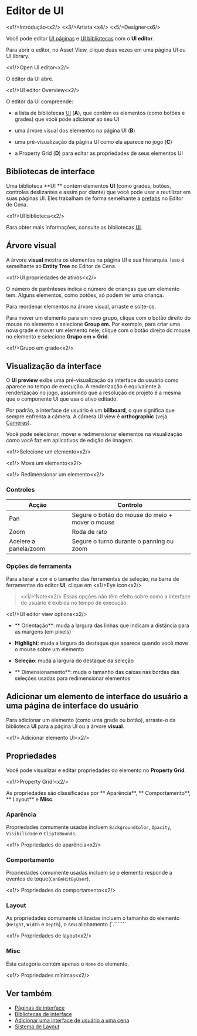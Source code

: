 # Editor de UI

<x1\/>Introdução<x2\/>
<x3\/>Artista <x4\/>
<x5\/>Designer<x6\/>

Você pode editar [UI páginas](ui-pages.md) e [UI bibliotecas](ui-libraries.md) com o **UI editor**.

Para abrir o editor, no <g id="1">Asset View</g>, clique duas vezes em uma página <g id="2">UI</g> ou <g id="3"><g id="4">UI library</g></g></g>.

<x1\/>Open UI editor<x2\/>

O editor da UI abre.

<x1\/>UI editor Overview<x2\/>

O editor da UI compreende:

* a lista de bibliotecas [UI](ui-libraries.md) (**A**), que contêm os elementos (como botões e grades) que você pode adicionar ao seu UI

* uma árvore visual dos elementos na página UI (**B**)

* uma pré-visualização da página UI como ela aparece no jogo (**C**)

* a Property Grid (**D**) para editar as propriedades de seus elementos UI

## Bibliotecas de interface

Uma biblioteca **UI ** contém elementos **UI** (como grades, botões, controles deslizantes e assim por diante) que você pode usar e reutilizar em suas páginas UI. Eles trabalham de forma semelhante a [prefabs](../game-studio/prefabs/index.md) no Editor de Cena.

<x1\/>UI biblioteca<x2\/>

Para obter mais informações, consulte as bibliotecas [UI](ui-libraries.md).

## Árvore visual

A árvore **visual** mostra os elementos na página UI e sua hierarquia. Isso é semelhante ao **Entity Tree** no Editor de Cena.

<x1\/>UI propriedades de ativos<x2\/>

O número de parênteses indica o número de crianças que um elemento tem. Alguns elementos, como botões, só podem ter uma criança.

Para reordenar elementos na árvore visual, arraste e solte-os.

Para mover um elemento para um novo grupo, clique com o botão direito do mouse no elemento e selecione **Group em**. Por exemplo, para criar uma nova grade e mover um elemento nele, clique com o botão direito do mouse no elemento e selecione **Grupo em > Grid**.

<x1\/>Grupo em grade<x2\/>

## Visualização da interface

O **UI preview** exibe uma pré-visualização da interface do usuário como aparece no tempo de execução. A renderização é equivalente à renderização no jogo, assumindo que a resolução de projeto é a mesma que o componente UI que usa o ativo editado.

Por padrão, a interface de usuário é um **billboard**, o que significa que sempre enfrenta a câmera. A câmera UI view é **orthographic** (veja [Cameras](../graphics/cameras/index.md)).

Você pode selecionar, mover e redimensionar elementos na visualização como você faz em aplicativos de edição de imagem.

<x1\/>Selecione um elemento<x2\/>

<x1\/> Mova um elemento<x2\/>

<x1\/> Redimensionar um elemento<x2\/>

### Controles

| Acção | Controlo |
|-------------------|--------------------------------------
| Pan | Segure o botão do mouse do meio + mover o mouse |
| Zoom | Roda de rato |
| Acelere a panela\/zoom | Segure o turno durante o panning ou zoom |

### Opções de ferramenta

Para alterar a cor e o tamanho das ferramentas de seleção, na barra de ferramentas do editor **UI**, clique em <x1\/>Eye icon<x2\/>

> <x1\/>!Note<x2\/>
> Essas opções não têm efeito sobre como a interface do usuário é exibida no tempo de execução.

<x1\/>UI editor view options<x2\/>

* ** Orientação**: muda a largura das linhas que indicam a distância para as margens (em pixels)

* **Highlight**: muda a largura do destaque que aparece quando você move o mouse sobre um elemento

* **Seleção**: muda a largura do destaque da seleção

* ** Dimensionamento**: muda o tamanho das caixas nas bordas das seleções usadas para redimensionar elementos

## Adicionar um elemento de interface do usuário a uma página de interface do usuário

Para adicionar um elemento (como uma grade ou botão), arraste-o da biblioteca **UI** para a página UI ou a árvore **visual**.

<x1\/> Adicionar elemento UI<x2\/>

## Propriedades

Você pode visualizar e editar propriedades do elemento no **Property Grid**.

<x1\/>Property Grid!<x2\/>

As propriedades são classificadas por ** Aparência**, ** Comportamento**, ** Layout** e **Misc**.

### Aparência

Propriedades comumente usadas incluem `BackgroundColor`, `Opacity`, `Visibilidade` e `ClipToBounds`.

<x1\/> Propriedades de aparência<x2\/>

### Comportamento

Propriedades comumente usadas incluem se o elemento responde a eventos de toque(`CanBeHitByUser`).

<x1\/> Propriedades do comportamento<x2\/>

### Layout

As propriedades comumente utilizadas incluem o tamanho do elemento (`Height`, `Width` e `Depth`), o seu alinhamento (`.```````

<x1\/> Propriedades de layout<x2\/>

### Misc

Esta categoria contém apenas o `Nome` do elemento.

<x1\/> Propriedades mínimas<x2\/>

## Ver também

* [Páginas de interface](ui-pages.md)
* [Bibliotecas de interface](ui-libraries.md)
* [Adicionar uma interface de usuário a uma cena](add-a-ui-to-a-scene.md)
* [Sistema de Layout](layout-system.md)
